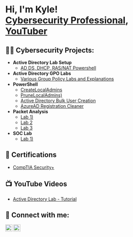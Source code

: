 <h1>Hi, I'm Kyle! <br/> <a href="https://www.linkedin.com/in/kyle-ingri-82592831a/">Cybersecurity Professional</a>, <a href="https://www.youtube.com/@K-ING-TECH/videos">YouTuber</a></h1>

<h2>👨‍💻 Cybersecurity Projects:</h2>

- <b>Active Directory Lab Setup</b>
  - [AD DS, DHCP, RAS/NAT Powershell](https://github.com/K-ING-TECH/Active_Directory_Lab)
- <b>Active Directory GPO Labs</b>
  - [Various Group Policy Labs and Explanations](https://github.com/K-ING-TECH/Active_Directory_GPO_Labs/blob/main/README.md) 
- <b>PowerShell</b>
  - [CreateLocalAdmins](https://github.com/K-ING-TECH/createLocalAdmins)
  - [PruneLocalAdmins)](https://github.com/K-ING-TECH/pruneLocalAdmins)
  - [Active Directory Bulk User Creation](https://github.com/)
  - [AzureAD Registration Cleaner](https://github.com/K-ING-TECH/AzureAD-Registration-Cleaner)
- <b>Packet Analysis</b>
  - [Lab 1)](https://github.com/)
  - [Lab 2](https://github.com/)
  - [Lab 3](https://github.com/)
- <b>SOC Lab</b>
  - [Lab 1)](https://github.com/)
 
<h2>📄 Certifications</h2>

- [CompTIA Security+](https://www.credly.com/badges/1575f9cf-ed34-4e85-861c-865980c71619/public_url) 

<h2>📺 YouTube Videos</h2>

- [Active Directory Lab - Tutorial](https://youtu.be/DWixn3LNJgI?si=QLWgaq8hbEk9Zj8V)

<h2> 🤳 Connect with me:</h2>

[<img align="left" alt="K-ING-TECH | YouTube" width="22px" src="https://cdn.jsdelivr.net/npm/simple-icons@v3/icons/youtube.svg" />][youtube]
[<img align="left" alt="K-ING-TECH | LinkedIn" width="22px" src="https://cdn.jsdelivr.net/npm/simple-icons@v3/icons/linkedin.svg" />][linkedin]

[youtube]: https://www.youtube.com/@K-ING-TECH/videos
[linkedin]: https://www.linkedin.com/in/k-ing-tech



